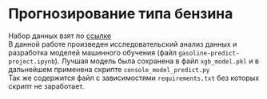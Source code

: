 # Прогнозирование типа бензина
Набор данных взят по [ссылке](https://www.kaggle.com/anderas/car-consume?select=measurements2.xlsx)  
В данной работе произведен исследовательский анализ данных и разработка моделей машинного обучения (файл `gasoline-predict-project.ipynb`).  Лучшая модель была сохранена в файл `xgb_model.pkl` и в дальнейшем применена скрипте `console_model_predict.py`  
 Так же содержится файл с зависимостями `requirements.txt` без которых скрипт не заработает.
